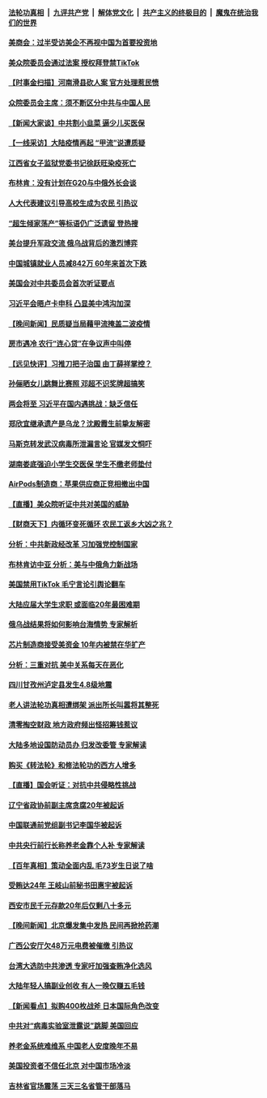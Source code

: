 ####  [法轮功真相](../../../../basic/blob/master/README.md?t=03020412) &nbsp;|&nbsp; [九评共产党](../../../../9ping.md/blob/master/README.md?t=03020412) &nbsp;|&nbsp; [解体党文化](../../../../jtdwh.md/blob/master/README.md?t=03020412)  &nbsp;|&nbsp; [共产主义的终极目的](../../../../gczydzjmd.md/blob/master/README.md?t=03020412) &nbsp;|&nbsp; [魔鬼在统治我们的世界](../../../../mgztzwmdsj.md/blob/master/README.md?t=03020412) 

#### [美商会：过半受访美企不再视中国为首要投资地](../pages/nsc413/n13940578.md?t=03020412) 

#### [美众院委员会通过法案 授权拜登禁TikTok](../pages/nsc413/n13940834.md?t=03020412) 

#### [【时事金扫描】河南滑县砍人案 官方处理惹民愤](../pages/nsc413/n13940840.md?t=03020412) 

#### [众院委员会主席：须不断区分中共与中国人民](../pages/nsc413/n13940854.md?t=03020412) 

#### [【新闻大家谈】中共割小韭菜 逼少儿买医保](../pages/nsc413/n13940825.md?t=03020412) 

#### [【一线采访】大陆疫情再起 “甲流”说遭质疑](../pages/nsc413/n13939923.md?t=03020412) 

#### [江西省女子监狱党委书记徐跃旺染疫死亡](../pages/nsc413/n13940039.md?t=03020412) 

#### [布林肯：没有计划在G20与中俄外长会谈](../pages/nsc413/n13940782.md?t=03020412) 

#### [人大代表建议引导高校生成为农民 引热议](../pages/nsc413/n13940716.md?t=03020412) 

#### [“超生倾家荡产”等标语仍广泛遗留 登热搜](../pages/nsc413/n13940659.md?t=03020412) 

#### [美台提升军政交流 俄乌战背后的激烈博弈](../pages/nsc413/n13940114.md?t=03020412) 

#### [中国城镇就业人员减842万 60年来首次下跌](../pages/nsc413/n13940594.md?t=03020412) 

#### [美国会对中共委员会首次听证要点](../pages/nsc413/n13940204.md?t=03020412) 

#### [习近平会晤卢卡申科 凸显美中鸿沟加深](../pages/nsc413/n13940174.md?t=03020412) 

#### [【晚间新闻】民质疑当局藉甲流掩盖二波疫情](../pages/nsc413/n13940547.md?t=03020412) 




#### [房市遇冷 农行“连心贷”在争议声中叫停](../pages/nsc413/n13940428.md?t=03020412) 

#### [【远见快评】习推刀把子治国 由丁薛祥掌控？](../pages/nsc413/n13940278.md?t=03020412) 

#### [孙俪晒女儿跳舞比赛照 邓超不识奖牌超搞笑](../pages/nsc413/n13940263.md?t=03020412) 


#### [两会将至 习近平在国内遇挑战：缺乏信任](../pages/nsc413/n13940250.md?t=03020412) 

#### [郑欣宜继承遗产是乌龙？沈殿霞生前挚友解密](../pages/nsc413/n13940169.md?t=03020412) 

#### [马斯克转发武汉病毒所泄漏言论 官媒发文恫吓](../pages/nsc413/n13940151.md?t=03020412) 

#### [湖南娄底强迫小学生交医保 学生不缴老师垫付](../pages/nsc413/n13940213.md?t=03020412) 

#### [AirPods制造商：苹果供应商正竞相撤出中国](../pages/nsc413/n13940125.md?t=03020412) 

#### [【直播】美众院听证中共对美国的威胁](../pages/nsc413/n13939580.md?t=03020412) 

#### [【财商天下】内循环变死循环 农民工返乡大凶之兆？](../pages/nsc413/n13940421.md?t=03020412) 

#### [分析：中共新政经改革 习加强党控制国家](../pages/nsc413/n13939984.md?t=03020412) 

#### [布林肯访中亚 分析：美与中俄角力新战场](../pages/nsc413/n13940139.md?t=03020412) 

#### [美国禁用TikTok  毛宁言论引舆论翻车](../pages/nsc413/n13940092.md?t=03020412) 

#### [大陆应届大学生求职 或面临20年最困难期](../pages/nsc413/n13940043.md?t=03020412) 

#### [俄乌战结果将如何影响台海情势 专家解析](../pages/nsc413/n13939940.md?t=03020412) 

#### [芯片制造商接受美资金 10年内被禁在华扩产](../pages/nsc413/n13940080.md?t=03020412) 

#### [分析：三重对抗 美中关系每天在恶化](../pages/nsc413/n13940095.md?t=03020412) 

#### [四川甘孜州泸定县发生4.8级地震](../pages/nsc413/n13940087.md?t=03020412) 

#### [老人讲法轮功真相遭绑架 派出所长叫嚣将其整死](../pages/nsc413/n13939553.md?t=03020412) 

#### [清零掏空财政 地方政府频出怪招筹钱惹议](../pages/nsc413/n13939616.md?t=03020412) 

#### [大陆多地设国防动员办 归发改委管 专家解读](../pages/nsc413/n13939763.md?t=03020412) 

#### [购买《转法轮》和修法轮功的西方人增多](../pages/nsc413/n13939369.md?t=03020412) 

#### [【直播】国会听证：对抗中共侵略性挑战](../pages/nsc413/n13939583.md?t=03020412) 

#### [辽宁省政协前副主席贪腐20年被起诉](../pages/nsc413/n13940014.md?t=03020412) 

#### [中国联通前党组副书记李国华被起诉](../pages/nsc413/n13940000.md?t=03020412) 

#### [中共央行前行长称养老金靠个人补 专家解读](../pages/nsc413/n13939943.md?t=03020412) 

#### [【百年真相】策动全面内乱 毛73岁生日说了啥](../pages/nsc413/n13938279.md?t=03020412) 

#### [受贿达24年 王岐山前秘书田惠宇被起诉](../pages/nsc413/n13939969.md?t=03020412) 

#### [西安市民千元存款20年后仅剩八十多元](../pages/nsc413/n13939970.md?t=03020412) 


#### [【晚间新闻】北京爆发集中发热 民间再掀抢药潮](../pages/nsc413/n13939979.md?t=03020412) 



#### [广西公安厅欠48万元电费被催缴 引热议](../pages/nsc413/n13939764.md?t=03020412) 

#### [台湾大选防中共渗透 专家吁加强查贿净化选风](../pages/nsc413/n13938523.md?t=03020412) 

#### [大陆年轻人搞副业创收 有人一晚仅赚五毛钱](../pages/nsc413/n13939841.md?t=03020412) 

#### [【新闻看点】拟购400枚战斧 日本国际角色改变](../pages/nsc413/n13939604.md?t=03020412) 

#### [中共对“病毒实验室泄露说”跳脚 美国回应](../pages/nsc413/n13939853.md?t=03020412) 

#### [养老金系统难维系 中国老人安度晚年不易](../pages/nsc413/n13939738.md?t=03020412) 

#### [美国投资者不信任北京 对中国市场冷淡](../pages/nsc413/n13939811.md?t=03020412) 

#### [吉林省官场震荡 三天三名省管干部落马](../pages/nsc413/n13939851.md?t=03020412) 

